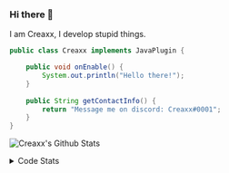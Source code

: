 ### Hi there 👋

I am Creaxx, I develop stupid things. 

```java
public class Creaxx implements JavaPlugin {

    public void onEnable() {
        System.out.println("Hello there!");
    }
    
    public String getContactInfo() {
        return "Message me on discord: Creaxx#0001";
    }
}
```

![Creaxx's Github Stats](https://github-readme-stats.vercel.app/api?username=CreaxxOG&show_icons=true&theme=dark&count_private=true)

<details>
  <summary>Code Stats</summary>

<!--START_SECTION:waka-->
![Code Time](http://img.shields.io/badge/Code%20Time-1%2C343%20hrs%2021%20mins-blue)

![Lines of code](https://img.shields.io/badge/From%20Hello%20World%20I%27ve%20Written-591.9%20thousand%20lines%20of%20code-blue)

**🐱 My GitHub Data** 

> 📦 66.4 kB Used in GitHub's Storage 
 > 
> 🏆 1,880 Contributions in the Year 2023
 > 
> 🚫 Not Opted to Hire
 > 
> 📜 4 Public Repositories 
 > 
> 🔑 2 Private Repositories 
 > 
**I'm a Night 🦉** 

```text
🌞 Morning                302 commits         ██░░░░░░░░░░░░░░░░░░░░░░░   07.01 % 
🌆 Daytime                1836 commits        ███████████░░░░░░░░░░░░░░   42.63 % 
🌃 Evening                2108 commits        ████████████░░░░░░░░░░░░░   48.94 % 
🌙 Night                  61 commits          ░░░░░░░░░░░░░░░░░░░░░░░░░   01.42 % 
```
📅 **I'm Most Productive on Saturday** 

```text
Monday                   518 commits         ███░░░░░░░░░░░░░░░░░░░░░░   12.03 % 
Tuesday                  603 commits         ████░░░░░░░░░░░░░░░░░░░░░   14.00 % 
Wednesday                619 commits         ████░░░░░░░░░░░░░░░░░░░░░   14.37 % 
Thursday                 673 commits         ████░░░░░░░░░░░░░░░░░░░░░   15.63 % 
Friday                   409 commits         ██░░░░░░░░░░░░░░░░░░░░░░░   09.50 % 
Saturday                 772 commits         ████░░░░░░░░░░░░░░░░░░░░░   17.92 % 
Sunday                   713 commits         ████░░░░░░░░░░░░░░░░░░░░░   16.55 % 
```


📊 **This Week I Spent My Time On** 

```text
💬 Programming Languages: 
Java                     17 hrs 21 mins      ████████████████████████░   94.50 % 
XML                      42 mins             █░░░░░░░░░░░░░░░░░░░░░░░░   03.86 % 
YAML                     6 mins              ░░░░░░░░░░░░░░░░░░░░░░░░░   00.58 % 
Kotlin                   6 mins              ░░░░░░░░░░░░░░░░░░░░░░░░░   00.56 % 
IDEA_MODULE              2 mins              ░░░░░░░░░░░░░░░░░░░░░░░░░   00.25 % 

🔥 Editors: 
IntelliJ                 18 hrs 22 mins      █████████████████████████   100.00 % 
```

**I Mostly Code in Java** 

```text
Java                     56 repos            ███████████████████░░░░░░   76.71 % 
Kotlin                   10 repos            ███░░░░░░░░░░░░░░░░░░░░░░   13.70 % 
CSS                      2 repos             █░░░░░░░░░░░░░░░░░░░░░░░░   02.74 % 
EJS                      1 repo              ░░░░░░░░░░░░░░░░░░░░░░░░░   01.37 % 
JavaScript               1 repo              ░░░░░░░░░░░░░░░░░░░░░░░░░   01.37 % 
```




 Last Updated on 17/06/2023 06:22:11 UTC
<!--END_SECTION:waka-->
</details>

